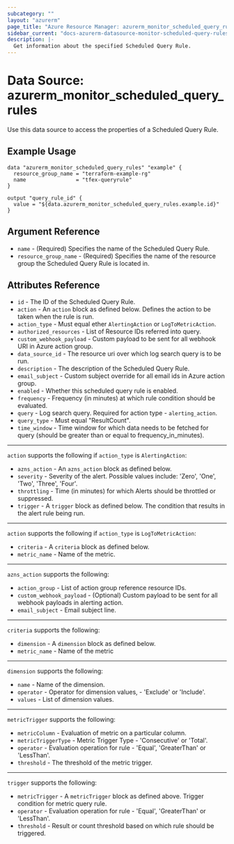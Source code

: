 ```yaml
---
subcategory: ""
layout: "azurerm"
page_title: "Azure Resource Manager: azurerm_monitor_scheduled_query_rules"
sidebar_current: "docs-azurerm-datasource-monitor-scheduled-query-rules"
description: |-
  Get information about the specified Scheduled Query Rule.
---
```


# Data Source: azurerm_monitor_scheduled_query_rules

Use this data source to access the properties of a Scheduled Query Rule.

## Example Usage

```hcl
data "azurerm_monitor_scheduled_query_rules" "example" {
  resource_group_name = "terraform-example-rg"
  name                = "tfex-queryrule"
}

output "query_rule_id" {
  value = "${data.azurerm_monitor_scheduled_query_rules.example.id}"
}
```

## Argument Reference

* `name` - (Required) Specifies the name of the Scheduled Query Rule.
* `resource_group_name` - (Required) Specifies the name of the resource group the Scheduled Query Rule is located in.

## Attributes Reference

* `id` - The ID of the Scheduled Query Rule.
* `action` - An `action` block as defined below. Defines the action to be taken when the rule is run.
* `action_type` - Must equal ether `AlertingAction` or `LogToMetricAction`.
* `authorized_resources` - List of Resource IDs referred into query.
* `custom_webhook_payload` - Custom payload to be sent for all webhook URI in Azure action group.
* `data_source_id` - The resource uri over which log search query is to be run.
* `description` - The description of the Scheduled Query Rule.
* `email_subject` - Custom subject override for all email ids in Azure action group.
* `enabled` - Whether this scheduled query rule is enabled.
* `frequency` - Frequency (in minutes) at which rule condition should be evaluated.
* `query` - Log search query. Required for action type - `alerting_action`.
* `query_type` - Must equal "ResultCount".
* `time_window` - Time window for which data needs to be fetched for query (should be greater than or equal to frequency_in_minutes).

---

`action` supports the following if `action_type` is `AlertingAction`:

* `azns_action` - An `azns_action` block as defined below.
* `severity` - Severity of the alert. Possible values include: 'Zero', 'One', 'Two', 'Three', 'Four'.
* `throttling` - Time (in minutes) for which Alerts should be throttled or suppressed.
* `trigger` - A `trigger` block as defined below. The condition that results in the alert rule being run.

---

`action` supports the following if `action_type` is `LogToMetricAction`:

* `criteria` - A `criteria` block as defined below.
* `metric_name` - Name of the metric.

---

`azns_action` supports the following:

* `action_group` - List of action group reference resource IDs.
* `custom_webhook_payload` - (Optional) Custom payload to be sent for all webhook payloads in alerting action.
* `email_subject` - Email subject line.

---

`criteria` supports the following:

* `dimension` - A `dimension` block as defined below.
* `metric_name` - Name of the metric

---

`dimension` supports the following:

* `name` - Name of the dimension.
* `operator` - Operator for dimension values, - 'Exclude' or 'Include'.
* `values` - List of dimension values.

---

`metricTrigger` supports the following:

* `metricColumn` - Evaluation of metric on a particular column.
* `metricTriggerType` - Metric Trigger Type - 'Consecutive' or 'Total'.
* `operator` - Evaluation operation for rule - 'Equal', 'GreaterThan' or 'LessThan'.
* `threshold` - The threshold of the metric trigger.

---

`trigger` supports the following:

* `metricTrigger` - A `metricTrigger` block as defined above. Trigger condition for metric query rule.
* `operator` - Evaluation operation for rule - 'Equal', 'GreaterThan' or 'LessThan'.
* `threshold` - Result or count threshold based on which rule should be triggered.
